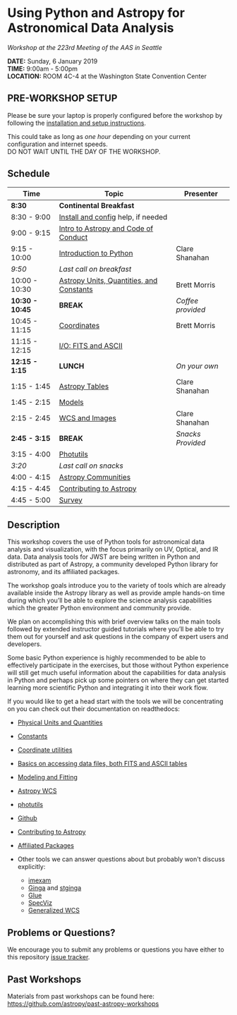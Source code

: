 Using Python and Astropy for Astronomical Data Analysis
================================================================
*Workshop at the 223rd Meeting of the AAS in Seattle*

**DATE:** Sunday, 6 January 2019  
**TIME:** 9:00am - 5:00pm  
**LOCATION:** ROOM 4C-4 at the Washington State Convention Center

## PRE-WORKSHOP SETUP
Please be sure your laptop is properly configured before the workshop by following the
[installation and setup instructions](00-Install_and_Setup).

This could take as long as *one hour* depending on your current configuration and internet speeds.  
DO NOT WAIT UNTIL THE DAY OF THE WORKSHOP.

## Schedule
| Time              | Topic    | Presenter |
|-------------------|----------|-----------|
|**8:30** | **Continental Breakfast** | |
|8:30 - 9:00    | [Install and config](00-Install_and_Setup) help, if needed  |  |
|9:00 - 9:15 | [Intro to Astropy and Code of Conduct](01-IntroCoC) |  |
|9:15 - 10:00   | [Introduction to Python](02-PythonIntro) |  Clare Shanahan|
|*9:50* | *Last call on breakfast* | |
|10:00 - 10:30  | [Astropy Units, Quantities, and Constants](03-UnitsQuantities) | Brett Morris  |
|**10:30 - 10:45**  |  **BREAK** | *Coffee provided*  |
|10:45 - 11:15 | [Coordinates](04-Coordinates) | Brett Morris |
|11:15 - 12:15 | [I/O: FITS and ASCII](05-FITS) |  |
|**12:15 - 1:15**| **LUNCH** | *On your own* |
|1:15 - 1:45 | [Astropy Tables](06-Tables)| Clare Shanahan|
|1:45 - 2:15 | [Models](07-Models) |  |
|2:15 - 2:45 | [WCS and Images](08-WCS) | Clare Shanahan|
**2:45 - 3:15** | **BREAK** | *Snacks Provided* |
|3:15 - 4:00 | [Photutils](09-Photutils) | |
|*3:20* | *Last call on snacks* | |
|4:00 - 4:15 | [Astropy Communities](10-WrapUp) |  |
|4:15 - 4:45 | [Contributing to Astropy](10-WrapUp) |  |
|4:45 - 5:00 | [Survey](10-WrapUp) |  |


## Description
This workshop covers the use of Python tools for astronomical data analysis and visualization, with the focus primarily
on UV, Optical, and IR data. Data analysis tools for JWST are being written in Python and distributed as part of Astropy,
a community developed Python library for astronomy,  and its affiliated packages.

The workshop goals introduce you to the variety of tools which are already available inside the Astropy library as
well as provide ample hands-on time during which you’ll be able to explore the science analysis capabilities which the
greater Python environment and community provide.

We plan on accomplishing this with brief overview talks on the main tools followed by extended instructor guided tutorials
where you’ll be able to try them out for yourself and ask questions in the company of expert users and developers.  

Some basic Python experience is highly recommended to be able to effectively participate in the exercises,
but those without Python experience will still get much useful information about the capabilities for data analysis in
Python and perhaps pick up some pointers on where they can get started learning more scientific Python and integrating
it into their work flow.

If you would like to get a head start with the tools we will be concentrating on you can check out their documentation on readthedocs:

* [Physical Units and Quantities](http://docs.astropy.org/en/stable/units/index.html)
* [Constants](http://docs.astropy.org/en/stable/constants/index.html)
* [Coordinate utilities](http://docs.astropy.org/en/stable/coordinates/index.html)
* [Basics on accessing data files, both FITS and ASCII tables](http://docs.astropy.org/en/stable/io/unified.html)
* [Modeling and Fitting](http://docs.astropy.org/en/stable/modeling/index.html)
* [Astropy WCS](http://docs.astropy.org/en/stable/wcs/index.html)
* [photutils](http://photutils.readthedocs.io/)
* [Github](https://guides.github.com/activities/hello-world/)
* [Contributing to Astropy](http://docs.astropy.org/en/stable/development/workflow/development_workflow.html)
* [Affiliated Packages](http://www.astropy.org/affiliated/)

* Other tools we can answer questions about but probably won't discuss explicitly:
  * [imexam](http://imexam.readthedocs.io/)
  * [Ginga](http://ginga.readthedocs.io/) and [stginga](http://stginga.readthedocs.io/)
  * [Glue](http://glueviz.org/)
  * [SpecViz](http://specviz.readthedocs.io/en/latest/)
  * [Generalized WCS](http://gwcs.readthedocs.io/en/stable/)

## Problems or Questions?

We encourage you to submit any problems or questions you have either to this repository [issue tracker](https://github.com/astropy/astropy-workshop/issues).

## Past Workshops

Materials from past workshops can be found here:
https://github.com/astropy/past-astropy-workshops
